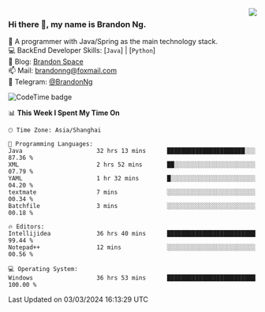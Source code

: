 <img  align="right" src="https://github-readme-stats-brandon0824.vercel.app/api/top-langs/?username=brandon0824&layout=compact">

### Hi there 👋, my name is Brandon Ng.

🌱 A programmer with Java/Spring as the main technology stack.  
💻 BackEnd Developer Skills: [`Java`] | [`Python`]  
📝 Blog: [Brandon Space](https://brandonng.tech)  
📫 Mail: brandonng@foxmail.com  
📰 Telegram: [@BrandonNg](https://t.me/BrandonNg24)  

![CodeTime badge](https://img.shields.io/endpoint?style=flat-square&url=https%3A%2F%2Fapi.codetime.dev%2Fshield%3Fid%3D128%26project%3D%26in%3D604800000)

<!--START_SECTION:waka-->
📊 **This Week I Spent My Time On** 

```text
🕑︎ Time Zone: Asia/Shanghai

💬 Programming Languages: 
Java                     32 hrs 13 mins      ██████████████████████░░░   87.36 % 
XML                      2 hrs 52 mins       ██░░░░░░░░░░░░░░░░░░░░░░░   07.79 % 
YAML                     1 hr 32 mins        █░░░░░░░░░░░░░░░░░░░░░░░░   04.20 % 
textmate                 7 mins              ░░░░░░░░░░░░░░░░░░░░░░░░░   00.34 % 
Batchfile                3 mins              ░░░░░░░░░░░░░░░░░░░░░░░░░   00.18 % 

🔥 Editors: 
Intellijidea             36 hrs 40 mins      █████████████████████████   99.44 % 
Notepad++                12 mins             ░░░░░░░░░░░░░░░░░░░░░░░░░   00.56 % 

💻 Operating System: 
Windows                  36 hrs 53 mins      █████████████████████████   100.00 % 
```


 Last Updated on 03/03/2024 16:13:29 UTC
<!--END_SECTION:waka-->
